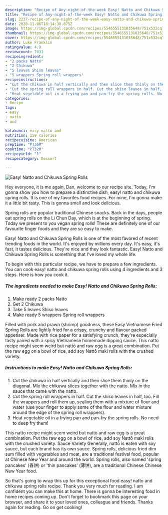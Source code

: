 ```yaml
---
description: "Recipe of Any-night-of-the-week Easy! Natto and Chikuwa Spring Rolls"
title: "Recipe of Any-night-of-the-week Easy! Natto and Chikuwa Spring Rolls"
slug: 2237-recipe-of-any-night-of-the-week-easy-natto-and-chikuwa-spring-rolls
date: 2020-11-06T18:14:38.875Z
image: https://img-global.cpcdn.com/recipes/5546555131035648/751x532cq70/easy-natto-and-chikuwa-spring-rolls-recipe-main-photo.jpg
thumbnail: https://img-global.cpcdn.com/recipes/5546555131035648/751x532cq70/easy-natto-and-chikuwa-spring-rolls-recipe-main-photo.jpg
cover: https://img-global.cpcdn.com/recipes/5546555131035648/751x532cq70/easy-natto-and-chikuwa-spring-rolls-recipe-main-photo.jpg
author: Luke Franklin
ratingvalue: 4.9
reviewcount: 7031
recipeingredient:
- "2 packs Natto"
- "2 Chikuwa"
- "5 leaves Shiso leaves"
- "5 wrappers Spring roll wrappers"
recipeinstructions:
- "Cut the chikuwa in half vertically and then slice them thinly on the diagonal. Mix the chikuwa slices together with the natto. Mix in the sauce that came with the natto."
- "Cut the spring roll wrappers in half. Cut the shiso leaves in half, too. Fill the wrappers and roll them up, sealing them with a mixture of flour and water (use your finger to apply some of the flour and water mixture around the edge of the spring roll wrappers)."
- "Heat vegetable oil in a frying pan and pan-fry the spring rolls. No need to deep fry them!"
categories:
- Recipe
tags:
- easy
- natto
- and

katakunci: easy natto and 
nutrition: 159 calories
recipecuisine: American
preptime: "PT36M"
cooktime: "PT32M"
recipeyield: "1"
recipecategory: Dessert

---
```



![Easy! Natto and Chikuwa Spring Rolls](https://img-global.cpcdn.com/recipes/5546555131035648/751x532cq70/easy-natto-and-chikuwa-spring-rolls-recipe-main-photo.jpg)

Hey everyone, it is me again, Dan, welcome to our recipe site. Today, I'm gonna show you how to prepare a distinctive dish, easy! natto and chikuwa spring rolls. It is one of my favorites food recipes. For mine, I'm gonna make it a little bit tasty. This is gonna smell and look delicious.

Spring rolls are popular traditional Chinese snacks. Back in the days, people eat spring rolls on the Li Chun Day, which is at the beginning of spring. Today we present to you vegan spring rolls! These are definitely one of our favourite finger foods and they are so easy to make.

Easy! Natto and Chikuwa Spring Rolls is one of the most favored of recent trending foods in the world. It's enjoyed by millions every day. It's easy, it's fast, it tastes delicious. They're nice and they look fantastic. Easy! Natto and Chikuwa Spring Rolls is something that I've loved my whole life.


To begin with this particular recipe, we have to prepare a few ingredients. You can cook easy! natto and chikuwa spring rolls using 4 ingredients and 3 steps. Here is how you cook it.

<!--inarticleads1-->

##### The ingredients needed to make Easy! Natto and Chikuwa Spring Rolls:

1. Make ready 2 packs Natto
1. Get 2 Chikuwa
1. Take 5 leaves Shiso leaves
1. Make ready 5 wrappers Spring roll wrappers


Filled with pork and prawn (shrimp) goodness, these Easy Vietnamese Fried Spring Rolls are lightly fried for a crispy, crunchy and flavour packed appetiser. Made with rice paper for a satisfying crunch, they&#39;re especially tasty paired with a spicy Vietnamese homemade dipping sauce. This natto recipe might seem weird but nattō and raw egg is a great combination. Put the raw egg on a bowl of rice, add soy Nattō maki rolls with the crushed variety. 

<!--inarticleads2-->

##### Instructions to make Easy! Natto and Chikuwa Spring Rolls:

1. Cut the chikuwa in half vertically and then slice them thinly on the diagonal. Mix the chikuwa slices together with the natto. Mix in the sauce that came with the natto.
1. Cut the spring roll wrappers in half. Cut the shiso leaves in half, too. Fill the wrappers and roll them up, sealing them with a mixture of flour and water (use your finger to apply some of the flour and water mixture around the edge of the spring roll wrappers).
1. Heat vegetable oil in a frying pan and pan-fry the spring rolls. No need to deep fry them!


This natto recipe might seem weird but nattō and raw egg is a great combination. Put the raw egg on a bowl of rice, add soy Nattō maki rolls with the crushed variety. Sauce Variety Generally, nattō is eaten with soy sauce, but each brand has its own sauce. Spring rolls, delicious fried dim sum filled with vegetables and meat, are a traditional festival food, popular at Chinese New Year and around the world. Spring rolls, also named &#39;spring pancakes&#39; (春饼) or &#39;thin pancakes&#39; (薄饼), are a traditional Chinese Chinese New Year food. 

So that's going to wrap this up for this exceptional food easy! natto and chikuwa spring rolls recipe. Thank you very much for reading. I am confident you can make this at home. There is gonna be interesting food in home recipes coming up. Don't forget to bookmark this page on your browser, and share it to your loved ones, colleague and friends. Thanks again for reading. Go on get cooking!
